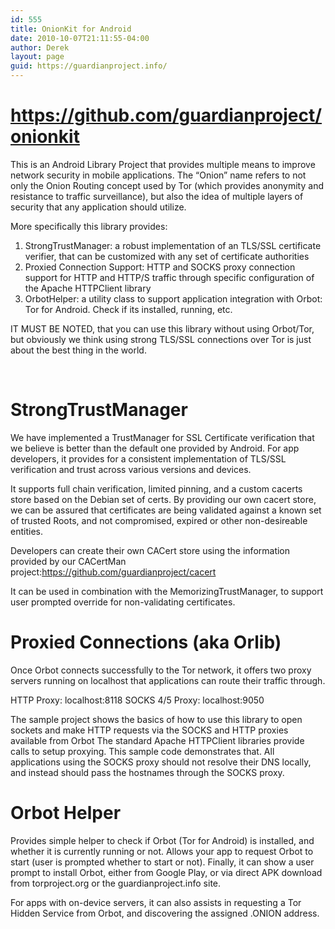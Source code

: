 ```yaml
---
id: 555
title: OnionKit for Android
date: 2010-10-07T21:11:55-04:00
author: Derek
layout: page
guid: https://guardianproject.info/
---
```

# <a style="font-size: 13px;" href="https://github.com/guardianproject/onionkit">https://github.com/guardianproject/onionkit</a>

This is an Android Library Project that provides multiple means to improve network security in mobile applications. The &#8220;Onion&#8221; name refers to not only the Onion Routing concept used by Tor (which provides anonymity and resistance to traffic surveillance), but also the idea of multiple layers of security that any application should utilize.

More specifically this library provides:

  1. StrongTrustManager: a robust implementation of an TLS/SSL certificate verifier, that can be customized with any set of certificate authorities
  2. Proxied Connection Support: HTTP and SOCKS proxy connection support for HTTP and HTTP/S traffic through specific configuration of the Apache HTTPClient library
  3. OrbotHelper: a utility class to support application integration with Orbot: Tor for Android. Check if its installed, running, etc.

IT MUST BE NOTED, that you can use this library without using Orbot/Tor, but obviously we think using strong TLS/SSL connections over Tor is just about the best thing in the world.

&nbsp;

# <a href="https://github.com/guardianproject/onionkit#strongtrustmanager" name="strongtrustmanager"></a>StrongTrustManager

We have implemented a TrustManager for SSL Certificate verification that we believe is better than the default one provided by Android. For app developers, it provides for a consistent implementation of TLS/SSL verification and trust across various versions and devices.

It supports full chain verification, limited pinning, and a custom cacerts store based on the Debian set of certs. By providing our own cacert store, we can be assured that certificates are being validated against a known set of trusted Roots, and not compromised, expired or other non-desireable entities.

Developers can create their own CACert store using the information provided by our CACertMan project:<https://github.com/guardianproject/cacert>

It can be used in combination with the MemorizingTrustManager, to support user prompted override for non-validating certificates.

# <a href="https://github.com/guardianproject/onionkit#proxied-connections-aka-orlib" name="proxied-connections-aka-orlib"></a>Proxied Connections (aka Orlib)

Once Orbot connects successfully to the Tor network, it offers two proxy servers running on localhost that applications can route their traffic through.

HTTP Proxy: localhost:8118 SOCKS 4/5 Proxy: localhost:9050

The sample project shows the basics of how to use this library to open sockets and make HTTP requests via the SOCKS and HTTP proxies available from Orbot The standard Apache HTTPClient libraries provide calls to setup proxying. This sample code demonstrates that. All applications using the SOCKS proxy should not resolve their DNS locally, and instead should pass the hostnames through the SOCKS proxy.

# <a href="https://github.com/guardianproject/onionkit#orbot-helper" name="orbot-helper"></a>Orbot Helper

Provides simple helper to check if Orbot (Tor for Android) is installed, and whether it is currently running or not. Allows your app to request Orbot to start (user is prompted whether to start or not). Finally, it can show a user prompt to install Orbot, either from Google Play, or via direct APK download from torproject.org or the guardianproject.info site.

For apps with on-device servers, it can also assists in requesting a Tor Hidden Service from Orbot, and discovering the assigned .ONION address.

# <a href="https://github.com/guardianproject/onionkit#strongtrustmanager" name="strongtrustmanager"></a>

# <a href="https://github.com/guardianproject/onionkit#proxied-connections-aka-orlib" name="proxied-connections-aka-orlib"></a>

# <a href="https://github.com/guardianproject/onionkit#orbot-helper" name="orbot-helper"></a>
